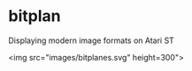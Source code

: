 # bitplan
Displaying modern image formats on Atari ST

 <img src="images/bitplanes.svg" height=300"> 
